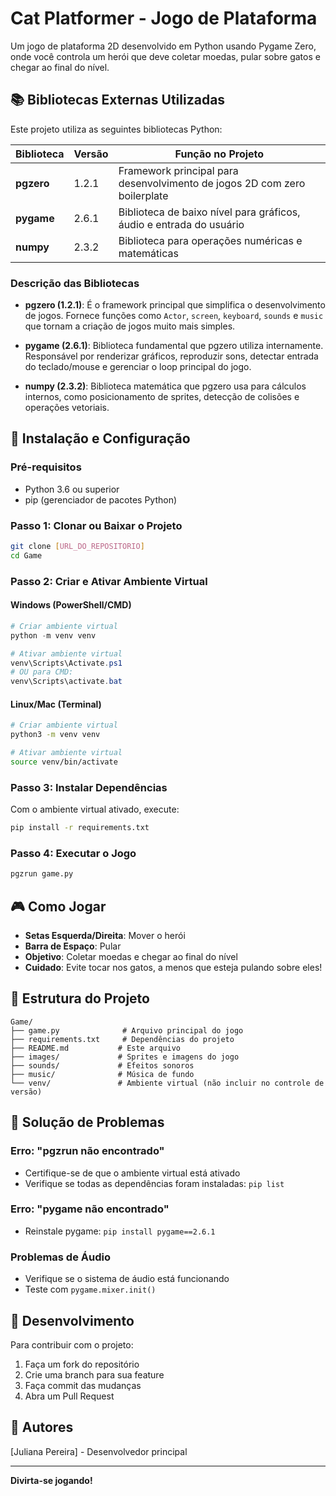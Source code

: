 # Cat Platformer - Jogo de Plataforma

Um jogo de plataforma 2D desenvolvido em Python usando Pygame Zero, onde você controla um herói que deve coletar moedas, pular sobre gatos e chegar ao final do nível.

## 📚 Bibliotecas Externas Utilizadas

Este projeto utiliza as seguintes bibliotecas Python:

| Biblioteca | Versão | Função no Projeto |
|------------|---------|-------------------|
| **pgzero** | 1.2.1 | Framework principal para desenvolvimento de jogos 2D com zero boilerplate |
| **pygame** | 2.6.1 | Biblioteca de baixo nível para gráficos, áudio e entrada do usuário |
| **numpy** | 2.3.2 | Biblioteca para operações numéricas e matemáticas |

### Descrição das Bibliotecas

- **pgzero (1.2.1)**: É o framework principal que simplifica o desenvolvimento de jogos. Fornece funções como `Actor`, `screen`, `keyboard`, `sounds` e `music` que tornam a criação de jogos muito mais simples.

- **pygame (2.6.1)**: Biblioteca fundamental que pgzero utiliza internamente. Responsável por renderizar gráficos, reproduzir sons, detectar entrada do teclado/mouse e gerenciar o loop principal do jogo.

- **numpy (2.3.2)**: Biblioteca matemática que pgzero usa para cálculos internos, como posicionamento de sprites, detecção de colisões e operações vetoriais.

## 🚀 Instalação e Configuração

### Pré-requisitos

- Python 3.6 ou superior
- pip (gerenciador de pacotes Python)

### Passo 1: Clonar ou Baixar o Projeto

```bash
git clone [URL_DO_REPOSITORIO]
cd Game
```

### Passo 2: Criar e Ativar Ambiente Virtual

#### Windows (PowerShell/CMD)

```powershell
# Criar ambiente virtual
python -m venv venv

# Ativar ambiente virtual
venv\Scripts\Activate.ps1
# OU para CMD:
venv\Scripts\activate.bat
```

#### Linux/Mac (Terminal)

```bash
# Criar ambiente virtual
python3 -m venv venv

# Ativar ambiente virtual
source venv/bin/activate
```

### Passo 3: Instalar Dependências

Com o ambiente virtual ativado, execute:

```bash
pip install -r requirements.txt
```

### Passo 4: Executar o Jogo

```bash
pgzrun game.py
```

## 🎮 Como Jogar

- **Setas Esquerda/Direita**: Mover o herói
- **Barra de Espaço**: Pular
- **Objetivo**: Coletar moedas e chegar ao final do nível
- **Cuidado**: Evite tocar nos gatos, a menos que esteja pulando sobre eles!

## 📁 Estrutura do Projeto

```
Game/
├── game.py              # Arquivo principal do jogo
├── requirements.txt     # Dependências do projeto
├── README.md           # Este arquivo
├── images/             # Sprites e imagens do jogo
├── sounds/             # Efeitos sonoros
├── music/              # Música de fundo
└── venv/               # Ambiente virtual (não incluir no controle de versão)
```

## 🔧 Solução de Problemas

### Erro: "pgzrun não encontrado"
- Certifique-se de que o ambiente virtual está ativado
- Verifique se todas as dependências foram instaladas: `pip list`

### Erro: "pygame não encontrado"
- Reinstale pygame: `pip install pygame==2.6.1`

### Problemas de Áudio
- Verifique se o sistema de áudio está funcionando
- Teste com `pygame.mixer.init()`

## 📝 Desenvolvimento

Para contribuir com o projeto:

1. Faça um fork do repositório
2. Crie uma branch para sua feature
3. Faça commit das mudanças
4. Abra um Pull Request

## 👥 Autores

[Juliana Pereira] - Desenvolvedor principal

---

**Divirta-se jogando!**
